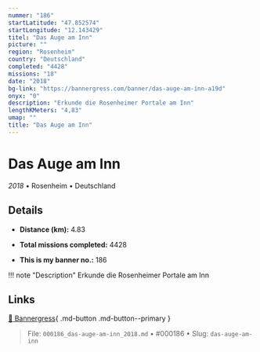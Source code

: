 ```yaml
---
nummer: "186"
startLatitude: "47.852574"
startLongitude: "12.143429"
titel: "Das Auge am Inn"
picture: ""
region: "Rosenheim"
country: "Deutschland"
completed: "4428"
missions: "18"
date: "2018"
bg-link: "https://bannergress.com/banner/das-auge-am-inn-a19d"
onyx: "0"
description: "Erkunde die Rosenheimer Portale am Inn"
lengthKMeters: "4,83"
umap: ""
title: "Das Auge am Inn"
---
```

# Das Auge am Inn

*2018* • Rosenheim • Deutschland



## Details
- **Distance (km):** 4.83

- **Total missions completed:** 4428
- **This is my banner no.:** 186


!!! note "Description"
    Erkunde die Rosenheimer Portale am Inn



## Links
[🔗 Bannergress](https://bannergress.com/banner/das-auge-am-inn-a19d){ .md-button .md-button--primary }



> File: `000186_das-auge-am-inn_2018.md` • #000186 • Slug: `das-auge-am-inn`
